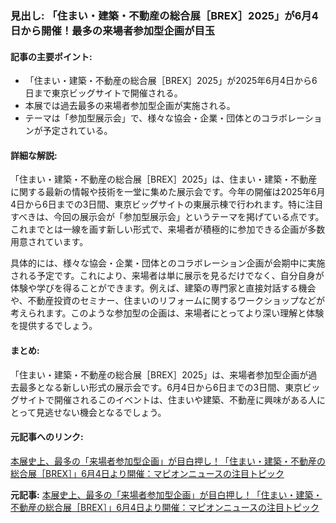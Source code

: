 ### 見出し: 「住まい・建築・不動産の総合展［BREX］2025」が6月4日から開催！最多の来場者参加型企画が目玉

#### 記事の主要ポイント:
- 「住まい・建築・不動産の総合展［BREX］2025」が2025年6月4日から6日まで東京ビッグサイトで開催される。
- 本展では過去最多の来場者参加型企画が実施される。
- テーマは「参加型展示会」で、様々な協会・企業・団体とのコラボレーションが予定されている。

#### 詳細な解説:
「住まい・建築・不動産の総合展［BREX］2025」は、住まい・建築・不動産に関する最新の情報や技術を一堂に集めた展示会です。今年の開催は2025年6月4日から6日までの3日間、東京ビッグサイトの東展示棟で行われます。特に注目すべきは、今回の展示会が「参加型展示会」というテーマを掲げている点です。これまでとは一線を画す新しい形式で、来場者が積極的に参加できる企画が多数用意されています。

具体的には、様々な協会・企業・団体とのコラボレーション企画が会期中に実施される予定です。これにより、来場者は単に展示を見るだけでなく、自分自身が体験や学びを得ることができます。例えば、建築の専門家と直接対話する機会や、不動産投資のセミナー、住まいのリフォームに関するワークショップなどが考えられます。このような参加型の企画は、来場者にとってより深い理解と体験を提供するでしょう。

#### まとめ:
「住まい・建築・不動産の総合展［BREX］2025」は、来場者参加型企画が過去最多となる新しい形式の展示会です。6月4日から6日までの3日間、東京ビッグサイトで開催されるこのイベントは、住まいや建築、不動産に興味がある人にとって見逃せない機会となるでしょう。

#### 元記事へのリンク:
[本展史上、最多の「来場者参加型企画」が目白押し！「住まい・建築・不動産の総合展［BREX］」6月4日より開催：マピオンニュースの注目トピック](https://www.mapion.co.jp/news/releases/7306-443/)

**元記事:** [本展史上、最多の「来場者参加型企画」が目白押し！「住まい・建築・不動産の総合展［BREX］」6月4日より開催：マピオンニュースの注目トピック](https://www.mapion.co.jp/news/release/000000443.000007306/)